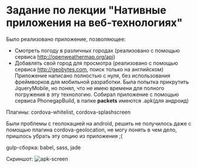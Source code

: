 # Задание по лекции "Нативные приложения на веб-технологиях"
Было реализовано приложение, позволяющее:
- Смотреть погоду в различных городах (реализовано с помощью сервиса http://openweathermap.org/api)
- Добавлять свой город для просмотра (реализовано с помощью сервиса http://geobytes.com, поиск только на английском)
Приложение написано полностью с нуля, без использования фреймворков для мобильной разработки. Была попытка прикрутить JqueryMobile, но понял,
что не имею времени для полного погружения в эту технологию. 
Собирал приложение с помощью сервиса PhonegapBuild, в папке **packets** имеются .apk(для андроид)

Плагины: cordova-whitelist, cordova-splashscreen

Были проблемы с геолокацией на android, решить не получилось даже с помощью плагина cordova-geolocation, не могу понять в чем дело, пришлось убрать эту опцию из приложения ;(

gulp-сборка: babel, sass, jade

Скриншот: ![apk-screen](https://pp.vk.me/c631531/v631531667/452a5/J9dCbtiwm20.jpg "Main")
